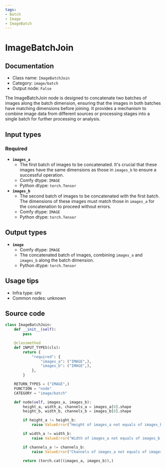 ```yaml
---
tags:
- Batch
- Image
- ImageBatch
---
```


# ImageBatchJoin
## Documentation
- Class name: `ImageBatchJoin`
- Category: `image/batch`
- Output node: `False`

The ImageBatchJoin node is designed to concatenate two batches of images along the batch dimension, ensuring that the images in both batches have matching dimensions before joining. It provides a mechanism to combine image data from different sources or processing stages into a single batch for further processing or analysis.
## Input types
### Required
- **`images_a`**
    - The first batch of images to be concatenated. It's crucial that these images have the same dimensions as those in `images_b` to ensure a successful operation.
    - Comfy dtype: `IMAGE`
    - Python dtype: `torch.Tensor`
- **`images_b`**
    - The second batch of images to be concatenated with the first batch. The dimensions of these images must match those in `images_a` for the concatenation to proceed without errors.
    - Comfy dtype: `IMAGE`
    - Python dtype: `torch.Tensor`
## Output types
- **`image`**
    - Comfy dtype: `IMAGE`
    - The concatenated batch of images, combining `images_a` and `images_b` along the batch dimension.
    - Python dtype: `torch.Tensor`
## Usage tips
- Infra type: `GPU`
- Common nodes: unknown


## Source code
```python
class ImageBatchJoin:
    def __init__(self):
        pass

    @classmethod
    def INPUT_TYPES(cls):
        return {
            "required": {
                "images_a": ("IMAGE",),
                "images_b": ("IMAGE",),
            },
        }

    RETURN_TYPES = ("IMAGE",)
    FUNCTION = "node"
    CATEGORY = "image/batch"

    def node(self, images_a, images_b):
        height_a, width_a, channels_a = images_a[0].shape
        height_b, width_b, channels_b = images_b[0].shape

        if height_a != height_b:
            raise ValueError("Height of images_a not equals of images_b. You can use ImageTransformResize for fix it.")

        if width_a != width_b:
            raise ValueError("Width of images_a not equals of images_b. You can use ImageTransformResize for fix it.")

        if channels_a != channels_b:
            raise ValueError("Channels of images_a not equals of images_b. Your can add or delete alpha channels with AlphaChanel module.")

        return (torch.cat((images_a, images_b)),)

```
